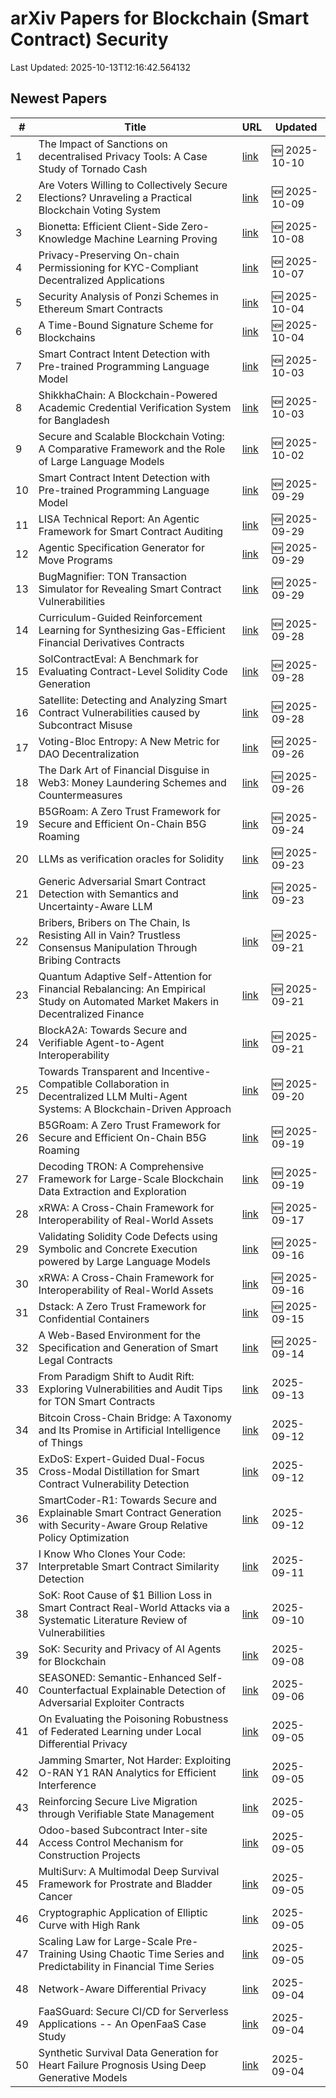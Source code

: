 # arXiv Papers for Blockchain (Smart Contract) Security

Last Updated: 2025-10-13T12:16:42.564132

## Newest Papers

|\#|Title|URL|Updated|
|---|---|---|---|
|1|The Impact of Sanctions on decentralised Privacy Tools: A Case Study of Tornado Cash|[link](http://arxiv.org/abs/2510.09443v1)|🆕 2025-10-10|
|2|Are Voters Willing to Collectively Secure Elections? Unraveling a Practical Blockchain Voting System|[link](http://arxiv.org/abs/2510.08700v1)|🆕 2025-10-09|
|3|Bionetta: Efficient Client-Side Zero-Knowledge Machine Learning Proving|[link](http://arxiv.org/abs/2510.06784v1)|🆕 2025-10-08|
|4|Privacy-Preserving On-chain Permissioning for KYC-Compliant Decentralized Applications|[link](http://arxiv.org/abs/2510.05807v1)|🆕 2025-10-07|
|5|Security Analysis of Ponzi Schemes in Ethereum Smart Contracts|[link](http://arxiv.org/abs/2510.03819v1)|🆕 2025-10-04|
|6|A Time-Bound Signature Scheme for Blockchains|[link](http://arxiv.org/abs/2510.03697v1)|🆕 2025-10-04|
|7|Smart Contract Intent Detection with Pre-trained Programming Language Model|[link](http://arxiv.org/abs/2508.20086v3)|🆕 2025-10-03|
|8|ShikkhaChain: A Blockchain-Powered Academic Credential Verification System for Bangladesh|[link](http://arxiv.org/abs/2508.05334v2)|🆕 2025-10-03|
|9|Secure and Scalable Blockchain Voting: A Comparative Framework and the Role of Large Language Models|[link](http://arxiv.org/abs/2508.05865v2)|🆕 2025-10-02|
|10|Smart Contract Intent Detection with Pre-trained Programming Language Model|[link](http://arxiv.org/abs/2508.20086v2)|🆕 2025-09-29|
|11|LISA Technical Report: An Agentic Framework for Smart Contract Auditing|[link](http://arxiv.org/abs/2509.24698v1)|🆕 2025-09-29|
|12|Agentic Specification Generator for Move Programs|[link](http://arxiv.org/abs/2509.24515v1)|🆕 2025-09-29|
|13|BugMagnifier: TON Transaction Simulator for Revealing Smart Contract Vulnerabilities|[link](http://arxiv.org/abs/2509.24444v1)|🆕 2025-09-29|
|14|Curriculum-Guided Reinforcement Learning for Synthesizing Gas-Efficient Financial Derivatives Contracts|[link](http://arxiv.org/abs/2509.23976v1)|🆕 2025-09-28|
|15|SolContractEval: A Benchmark for Evaluating Contract-Level Solidity Code Generation|[link](http://arxiv.org/abs/2509.23824v1)|🆕 2025-09-28|
|16|Satellite: Detecting and Analyzing Smart Contract Vulnerabilities caused by Subcontract Misuse|[link](http://arxiv.org/abs/2509.23679v1)|🆕 2025-09-28|
|17|Voting-Bloc Entropy: A New Metric for DAO Decentralization|[link](http://arxiv.org/abs/2509.22620v1)|🆕 2025-09-26|
|18|The Dark Art of Financial Disguise in Web3: Money Laundering Schemes and Countermeasures|[link](http://arxiv.org/abs/2509.21831v1)|🆕 2025-09-26|
|19|B5GRoam: A Zero Trust Framework for Secure and Efficient On-Chain B5G Roaming|[link](http://arxiv.org/abs/2509.16390v2)|🆕 2025-09-24|
|20|LLMs as verification oracles for Solidity|[link](http://arxiv.org/abs/2509.19153v1)|🆕 2025-09-23|
|21|Generic Adversarial Smart Contract Detection with Semantics and Uncertainty-Aware LLM|[link](http://arxiv.org/abs/2509.18934v1)|🆕 2025-09-23|
|22|Bribers, Bribers on The Chain, Is Resisting All in Vain? Trustless Consensus Manipulation Through Bribing Contracts|[link](http://arxiv.org/abs/2509.17185v1)|🆕 2025-09-21|
|23|Quantum Adaptive Self-Attention for Financial Rebalancing: An Empirical Study on Automated Market Makers in Decentralized Finance|[link](http://arxiv.org/abs/2509.16955v1)|🆕 2025-09-21|
|24|BlockA2A: Towards Secure and Verifiable Agent-to-Agent Interoperability|[link](http://arxiv.org/abs/2508.01332v3)|🆕 2025-09-21|
|25|Towards Transparent and Incentive-Compatible Collaboration in Decentralized LLM Multi-Agent Systems: A Blockchain-Driven Approach|[link](http://arxiv.org/abs/2509.16736v1)|🆕 2025-09-20|
|26|B5GRoam: A Zero Trust Framework for Secure and Efficient On-Chain B5G Roaming|[link](http://arxiv.org/abs/2509.16390v1)|🆕 2025-09-19|
|27|Decoding TRON: A Comprehensive Framework for Large-Scale Blockchain Data Extraction and Exploration|[link](http://arxiv.org/abs/2509.16292v1)|🆕 2025-09-19|
|28|xRWA: A Cross-Chain Framework for Interoperability of Real-World Assets|[link](http://arxiv.org/abs/2509.12957v2)|🆕 2025-09-17|
|29|Validating Solidity Code Defects using Symbolic and Concrete Execution powered by Large Language Models|[link](http://arxiv.org/abs/2509.13023v1)|🆕 2025-09-16|
|30|xRWA: A Cross-Chain Framework for Interoperability of Real-World Assets|[link](http://arxiv.org/abs/2509.12957v1)|🆕 2025-09-16|
|31|Dstack: A Zero Trust Framework for Confidential Containers|[link](http://arxiv.org/abs/2509.11555v1)|🆕 2025-09-15|
|32|A Web-Based Environment for the Specification and Generation of Smart Legal Contracts|[link](http://arxiv.org/abs/2509.11258v1)|🆕 2025-09-14|
|33|From Paradigm Shift to Audit Rift: Exploring Vulnerabilities and Audit Tips for TON Smart Contracts|[link](http://arxiv.org/abs/2509.10823v1)|2025-09-13|
|34|Bitcoin Cross-Chain Bridge: A Taxonomy and Its Promise in Artificial Intelligence of Things|[link](http://arxiv.org/abs/2509.10413v1)|2025-09-12|
|35|ExDoS: Expert-Guided Dual-Focus Cross-Modal Distillation for Smart Contract Vulnerability Detection|[link](http://arxiv.org/abs/2509.10252v1)|2025-09-12|
|36|SmartCoder-R1: Towards Secure and Explainable Smart Contract Generation with Security-Aware Group Relative Policy Optimization|[link](http://arxiv.org/abs/2509.09942v1)|2025-09-12|
|37|I Know Who Clones Your Code: Interpretable Smart Contract Similarity Detection|[link](http://arxiv.org/abs/2509.09630v1)|2025-09-11|
|38|SoK: Root Cause of $1 Billion Loss in Smart Contract Real-World Attacks via a Systematic Literature Review of Vulnerabilities|[link](http://arxiv.org/abs/2507.20175v3)|2025-09-10|
|39|SoK: Security and Privacy of AI Agents for Blockchain|[link](http://arxiv.org/abs/2509.07131v1)|2025-09-08|
|40|SEASONED: Semantic-Enhanced Self-Counterfactual Explainable Detection of Adversarial Exploiter Contracts|[link](http://arxiv.org/abs/2509.05681v1)|2025-09-06|
|41|On Evaluating the Poisoning Robustness of Federated Learning under Local Differential Privacy|[link](http://arxiv.org/abs/2509.05265v1)|2025-09-05|
|42|Jamming Smarter, Not Harder: Exploiting O-RAN Y1 RAN Analytics for Efficient Interference|[link](http://arxiv.org/abs/2509.05161v1)|2025-09-05|
|43|Reinforcing Secure Live Migration through Verifiable State Management|[link](http://arxiv.org/abs/2509.05150v1)|2025-09-05|
|44|Odoo-based Subcontract Inter-site Access Control Mechanism for Construction Projects|[link](http://arxiv.org/abs/2509.05149v1)|2025-09-05|
|45|MultiSurv: A Multimodal Deep Survival Framework for Prostrate and Bladder Cancer|[link](http://arxiv.org/abs/2509.05037v1)|2025-09-05|
|46|Cryptographic Application of Elliptic Curve with High Rank|[link](http://arxiv.org/abs/2509.04941v1)|2025-09-05|
|47|Scaling Law for Large-Scale Pre-Training Using Chaotic Time Series and Predictability in Financial Time Series|[link](http://arxiv.org/abs/2509.04921v1)|2025-09-05|
|48|Network-Aware Differential Privacy|[link](http://arxiv.org/abs/2509.04710v1)|2025-09-04|
|49|FaaSGuard: Secure CI/CD for Serverless Applications -- An OpenFaaS Case Study|[link](http://arxiv.org/abs/2509.04328v1)|2025-09-04|
|50|Synthetic Survival Data Generation for Heart Failure Prognosis Using Deep Generative Models|[link](http://arxiv.org/abs/2509.04245v1)|2025-09-04|
